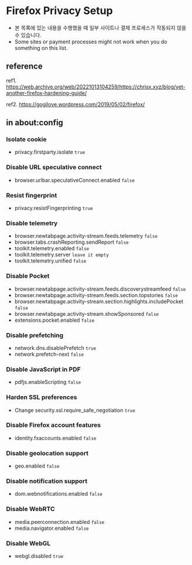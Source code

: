 # Firefox Privacy Setup

- 본 목록에 있는 내용을 수행했을 때 일부 사이트나 결제 프로세스가 작동되지 않을 수 있습니다.
- Some sites or payment processes might not work when you do something on this list.

## reference

ref1. https://web.archive.org/web/20221013104259/https://chrisx.xyz/blog/yet-another-firefox-hardening-guide/

ref2. https://gogilove.wordpress.com/2019/05/02/firefox/


## in about:config

### Isolate cookie
- privacy.firstparty.isolate `true`

### Disable URL speculative connect
- browser.urlbar.speculativeConnect.enabled `false`

### Resist fingerprint
- privacy.resistFingerprinting `true`
  
### Disable telemetry
- browser.newtabpage.activity-stream.feeds.telemetry `false`
- browser.tabs.crashReporting.sendReport `false`
- toolkit.telemetry.enabled `false`
- toolkit.telemetry.server `leave it empty`
- toolkit.telemetry.unified `false`

### Disable Pocket
- browser.newtabpage.activity-stream.feeds.discoverystreamfeed `false`
- browser.newtabpage.activity-stream.feeds.section.topstories `false`
- browser.newtabpage.activity-stream.section.highlights.includePocket `false`
- browser.newtabpage.activity-stream.showSponsored `false`
- extensions.pocket.enabled `false`

### Disable prefetching
- network.dns.disablePrefetch `true`
- network.prefetch-next `false`

### Disable JavaScript in PDF
- pdfjs.enableScripting `false`

### Harden SSL preferences 
- Change security.ssl.require_safe_negotiation `true`

### Disable Firefox account features
- identity.fxaccounts.enabled `false`

### Disable geolocation support
- geo.enabled `false`

### Disable notification support
- dom.webnotifications.enabled `false`

### Disable WebRTC
- media.peerconnection.enabled `false`
- media.navigator.enabled `false`

### Disable WebGL
- webgl.disabled `true`


